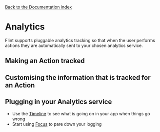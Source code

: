 [Back to the Documentation index](../index.md)

# Analytics

Flint supports pluggable analytics tracking so that when the user performs actions they are automatically sent to your chosen analytics service.

## Making an Action tracked

## Customising the information that is tracked for an Action

## Plugging in your Analytics service

* Use the [Timeline](timeline.md) to see what is going on in your app when things go wrong
* Start using [Focus](focus.md) to pare down your logging
